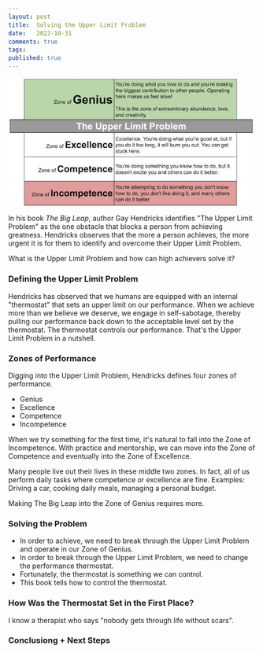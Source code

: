 ```yaml
---
layout: post
title:  Solving the Upper Limit Problem
date:   2022-10-31
comments: true
tags: 
published: true
---
```

<a href="/images/Zones_Solving_the_Upper_Limit_Problem.png"><img src="/images/Zones_Solving_the_Upper_Limit_Problem.png" align="center" width="500" padding="20" alt="The Big Leap by Gay Hendricks - Upper Limit Problem Chart" title="The Big Leap by Gay Hendricks - Upper Limit Problem Chart" /></a>

In his book _The Big Leap_, author Gay Hendricks identifies "The Upper Limit Problem" as the one obstacle that blocks a person from achieving greatness. Hendricks observes that the more a person achieves, the more urgent it is for them to identify and overcome their Upper Limit Problem.

What is the Upper Limit Problem and how can high achievers solve it?

<!--more-->

### Defining the Upper Limit Problem

Hendricks has observed that we humans are equipped with an internal "thermostat" that sets an upper limit on our performance. When we achieve more than we believe we deserve, we engage in self-sabotage, thereby pulling our performance back down to the acceptable level set by the thermostat. The thermostat controls our performance. That's the Upper Limit Problem in a nutshell.

### Zones of Performance

Digging into the Upper Limit Problem, Hendricks defines four zones of performance.

* Genius
* Excellence
* Competence
* Incompetence

When we try something for the first time, it's natural to fall into the Zone of Incompetence. With practice and mentorship, we can move into the Zone of Competence and eventually into the Zone of Excellence.

Many people live out their lives in these middle two zones. In fact, all of us perform daily tasks where competence or excellence are fine. Examples: Driving a car, cooking daily meals, managing a personal budget.

Making The Big Leap into the Zone of Genius requires more.


### Solving the Problem

* In order to achieve, we need to break through the Upper Limit Problem and operate in our Zone of Genius.
* In order to break through the Upper Limit Problem, we need to change the performance thermostat.
* Fortunately, the thermostat is something we can control.
* This book tells how to control the thermostat.

### How Was the Thermostat Set in the First Place?

I know a therapist who says "nobody gets through life without scars". 




### Conclusiong + Next Steps



 
